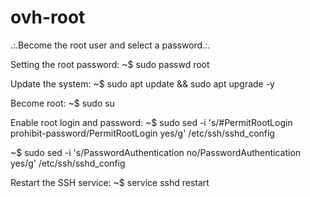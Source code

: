 # ovh-root
.:.Become the root user and select a password.:.

Setting the root password:
~$ sudo passwd root

Update the system:
~$ sudo apt update && sudo apt upgrade -y

Become root:
~$ sudo su

Enable root login and password:
~$ sudo sed -i 's/#PermitRootLogin prohibit-password/PermitRootLogin yes/g' /etc/ssh/sshd_config

~$ sudo sed -i 's/PasswordAuthentication no/PasswordAuthentication yes/g' /etc/ssh/sshd_config

Restart the SSH service:
~$ service sshd restart
